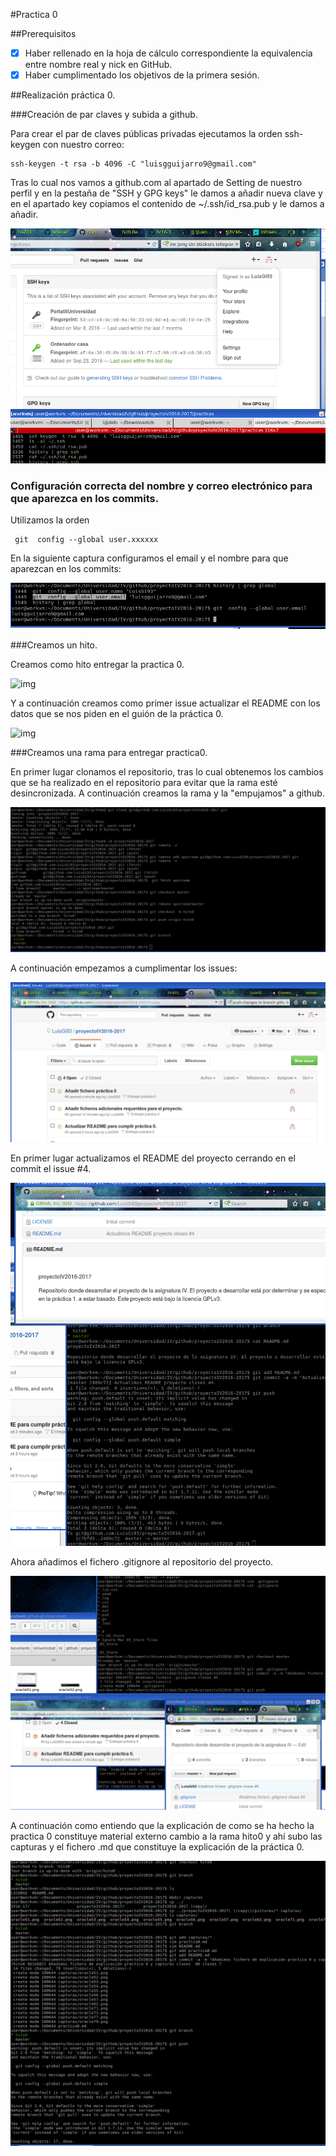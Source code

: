 #Practica 0
	
##Prerequisitos


 - [x] Haber rellenado en la hoja de cálculo correspondiente la equivalencia entre nombre real y nick en GitHub.
 - [x] Haber cumplimentado los objetivos de la primera sesión. 

##Realización práctica 0.

###Creación de par claves y subida a github.

Para crear el par de claves públicas privadas ejecutamos la orden ssh-keygen con nuestro correo:
```
ssh-keygen -t rsa -b 4096 -C "luisgguijarro9@gmail.com"
```

Tras lo cual nos vamos a github.com al apartado de Setting de nuestro perfil y en la pestaña de "SSH y GPG keys" le damos a añadir nueva clave y en el apartado key copiamos el contenido de ~/.ssh/id_rsa.pub y le damos a añadir.


![img](https://github.com/LuisGi93/proyectoIV2016-2017/blob/master/capturas/oracle51.png)


### Configuración correcta del nombre y correo electrónico para que aparezca en los commits.

Utilizamos la orden 

```
 git  config --global user.xxxxxx

```

En la siguiente captura configuramos el email y el nombre para que aparezcan en los commits:

![img](https://github.com/LuisGi93/proyectoIV2016-2017/blob/master/capturas/oracle52.png)


###Creamos un hito.

Creamos como hito entregar la practica 0.

![img](https://github.com/LuisGi93/proyectoIV2016-2017/blob/master/capturas/oracl61.png)

Y a continuación creamos como primer issue actualizar el README con los datos que se nos piden en el guión de la práctica 0.

![img](https://github.com/LuisGi93/proyectoIV2016-2017/blob/master/capturas/oracl62.png)

###Creamos una rama para entregar practica0.

En primer lugar clonamos el repositorio, tras lo cual obtenemos los cambios que se ha realizado en el repositorio para evitar que la rama esté desincronizada. A continuación creamos la rama y la "empujamos" a github.

![img](https://github.com/LuisGi93/proyectoIV2016-2017/blob/master/capturas/oracle71.png)


A continuación empezamos a cumplimentar los issues:


![img](https://github.com/LuisGi93/proyectoIV2016-2017/blob/master/capturas/oracle73.png)


En primer lugar actualizamos el README del proyecto cerrando en el commit el issue #4.

![img](https://github.com/LuisGi93/proyectoIV2016-2017/blob/master/capturas/oracle77.png)

Ahora añadimos el fichero .gitignore al repositorio del proyecto.

![img](https://github.com/LuisGi93/proyectoIV2016-2017/blob/master/capturas/oracle79.png)

A continuación como entiendo que la explicación de como se ha hecho la practica 0 constituye material externo cambio a la rama hito0 y ahí subo las capturas y el fichero .md que constituye la explicación de la práctica 0.


![img](https://github.com/LuisGi93/proyectoIV2016-2017/blob/master/capturas/oracle80.png)




